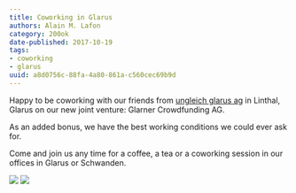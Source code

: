 ```yaml
---
title: Coworking in Glarus
authors: Alain M. Lafon
category: 200ok
date-published: 2017-10-19
tags: 
- coworking
- glarus
uuid: a8d0756c-88fa-4a80-861a-c560cec69b9d
---
```


Happy to be coworking with our friends from
[ungleich glarus ag](https://ungleich.ch/) in Linthal, Glarus on our
new joint venture: Glarner Crowdfunding AG.

As an added bonus, we have the best working conditions we could ever
ask for.

Come and join us any time for a coffee, a tea or a coworking session
in our offices in Glarus or Schwanden.

![](/img/2017-10-19/IMG_3372.jpg)
![](/img/2017-10-19/IMG_3373.jpg)
